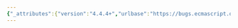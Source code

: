 ```yaml
---
{"_attributes":{"version":"4.4.4+","urlbase":"https://bugs.ecmascript.org/","maintainer":"dherman@mozilla.com"},"bug":{"bug_id":1035,"creation_ts":"2012-11-25 10:38:00 -0800","short_desc":"\"internl\"","delta_ts":"2012-12-21 18:08:29 -0800","product":"Draft for 6th Edition","component":"editorial issue","version":"Rev 12: November 22, 2012 Draft","rep_platform":"All","op_sys":"All","bug_status":"RESOLVED","resolution":"FIXED","priority":"Normal","bug_severity":"minor","everconfirmed":true,"reporter":{"uid":"jmdyck","name":"Michael Dyck"},"assigned_to":{"uid":"allen","name":"Allen Wirfs-Brock"},"long_desc":[{"commentid":2789,"comment_count":0,"who":{"uid":"jmdyck","name":"Michael Dyck"},"bug_when":"2012-11-25 10:38:41 -0800","thetext":"Change \"internl\" to \"internal\" in:\n\n  9.3.9 / step 3\n  9.3.10 / step 7\n  15.2.3.4 / step 2"},{"commentid":2833,"comment_count":1,"who":{"uid":"allen","name":"Allen Wirfs-Brock"},"bug_when":"2012-11-26 09:53:22 -0800","thetext":"corrected in rev 13 editor's draft"}]}}
---
```

